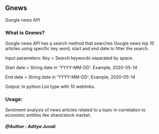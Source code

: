 ## Gnews
Google news API

### What is Gnews?
Google news API has a search method that searches Google news top 10 articles using specific key word, start and end date to filter the search. 

Input parameters:
Key = Search keywords separated by space.

Start date = String date in 'YYYY-MM-DD'. Example, 2020-05-14

End date = String date in 'YYYY-MM-DD'. Example, 2020-05-14

Output: In python List type with 10 weblinks.

### Usage: 
Sentiment analysis of news articles related to a topic in correlation to economic entities like share/stock market.

##### @Author : Aditya Juvali
